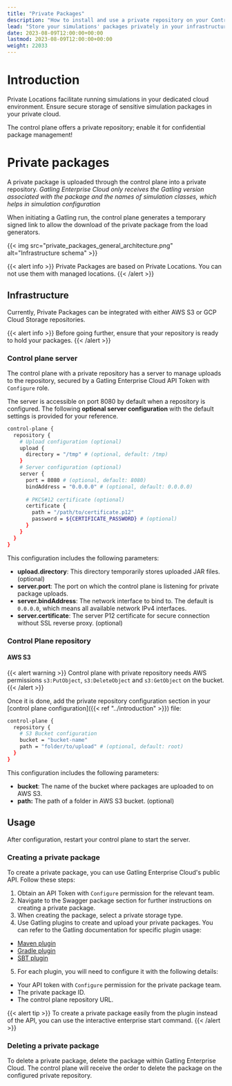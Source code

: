 ```yaml
---
title: "Private Packages"
description: "How to install and use a private repository on your Control Plane"
lead: "Store your simulations' packages privately in your infrastructure, and use them with private locations"
date: 2023-08-09T12:00:00+00:00
lastmod: 2023-08-09T12:00:00+00:00
weight: 22033
---
```


# Introduction

Private Locations facilitate running simulations in your dedicated cloud environment. 
Ensure secure storage of sensitive simulation packages in your private cloud. 

The control plane offers a private repository; enable it for confidential package management!

# Private packages

A private package is uploaded through the control plane into a private repository.
_Gatling Enterprise Cloud only receives the Gatling version associated with the package and the names of simulation classes, which helps in simulation configuration_

When initiating a Gatling run, the control plane generates a temporary signed link to allow the download of the private package from the load generators.

{{< img src="private_packages_general_architecture.png" alt="Infrastructure schema" >}}

{{< alert info >}}
Private Packages are based on Private Locations. You can not use them with managed locations.
{{< /alert >}}

## Infrastructure

Currently, Private Packages can be integrated with either AWS S3 or GCP Cloud Storage repositories.

{{< alert info >}}
Before going further, ensure that your repository is ready to hold your packages.
{{< /alert >}}

### Control plane server

The control plane with a private repository has a server to manage uploads to the repository, secured by a Gatling Enterprise Cloud API Token with `Configure` role.

The server is accessible on port 8080 by default when a repository is configured.
The following **optional server configuration** with the default settings is provided for your reference.

```bash
control-plane {
  repository {
    # Upload configuration (optional)
    upload {
      directory = "/tmp" # (optional, default: /tmp)
    }
    # Server configuration (optional)
    server {
      port = 8080 # (optional, default: 8080)
      bindAddress = "0.0.0.0" # (optional, default: 0.0.0.0)
      
      # PKCS#12 certificate (optional)
      certificate {
        path = "/path/to/certificate.p12"
        password = ${CERTIFICATE_PASSWORD} # (optional)
      }
    }
  }
}
```

This configuration includes the following parameters:
- **upload.directory**: This directory temporarily stores uploaded JAR files. (optional)
- **server.port**: The port on which the control plane is listening for private package uploads.
- **server.bindAddress**: The network interface to bind to. The default is `0.0.0.0`, which means all available network IPv4 interfaces.
- **server.certificate**: The server P12 certificate for secure connection without SSL reverse proxy. (optional)

### Control Plane repository

#### AWS S3

{{< alert warning >}}
Control plane with private repository needs AWS permissions `s3:PutObject`, `s3:DeleteObject` and `s3:GetObject` on the bucket.
{{< /alert >}}

Once it is done, add the private repository configuration section in your [control plane configuration]({{< ref "../introduction" >}}) file:

```bash
control-plane {
  repository {
    # S3 Bucket configuration
    bucket = "bucket-name"
    path = "folder/to/upload" # (optional, default: root)
  }
}
```

This configuration includes the following parameters:
- **bucket**: The name of the bucket where packages are uploaded to on AWS S3.
- **path:** The path of a folder in AWS S3 bucket. (optional)

## Usage

After configuration, restart your control plane to start the server.

### Creating a private package

To create a private package, you can use Gatling Enterprise Cloud's public API. Follow these steps:

1. Obtain an API Token with `Configure` permission for the relevant team.
2. Navigate to the Swagger package section for further instructions on creating a private package.
3. When creating the package, select a private storage type.
4. Use Gatling plugins to create and upload your private packages. You can refer to the Gatling documentation for specific plugin usage:
  - [Maven plugin](https://gatling.io/docs/gatling/reference/current/extensions/maven_plugin/)
  - [Gradle plugin](https://gatling.io/docs/gatling/reference/current/extensions/gradle_plugin/)
  - [SBT plugin](https://gatling.io/docs/gatling/reference/current/extensions/sbt_plugin/)
5. For each plugin, you will need to configure it with the following details:
  - Your API token with `Configure` permission for the private package team.
  - The private package ID.
  - The control plane repository URL.

{{< alert tip >}}
To create a private package easily from the plugin instead of the API, you can use the interactive enterprise start command.
{{< /alert >}}

### Deleting a private package

To delete a private package, delete the package within Gatling Enterprise Cloud. 
The control plane will receive the order to delete the package on the configured private repository.
